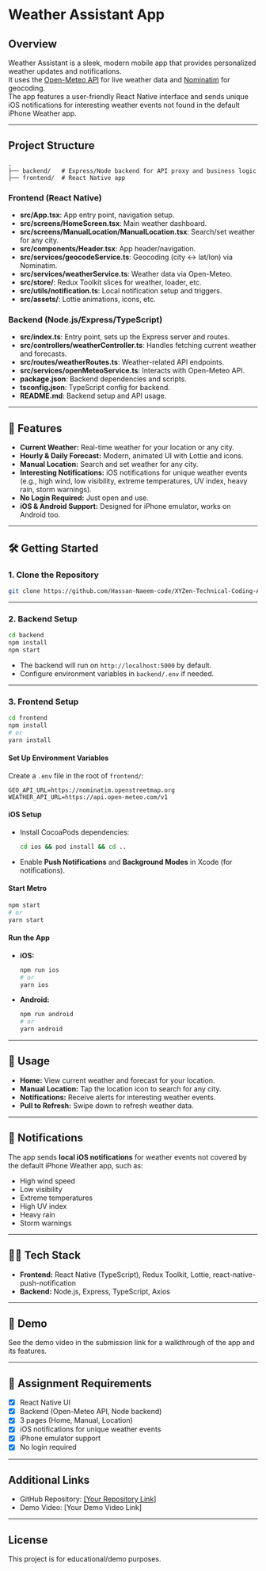 # Weather Assistant App

## Overview
Weather Assistant is a sleek, modern mobile app that provides personalized weather updates and notifications.  
It uses the [Open-Meteo API](https://open-meteo.com/) for live weather data and [Nominatim](https://nominatim.openstreetmap.org/) for geocoding.  
The app features a user-friendly React Native interface and sends unique iOS notifications for interesting weather events not found in the default iPhone Weather app.

---

## Project Structure

```
.
├── backend/   # Express/Node backend for API proxy and business logic
├── frontend/  # React Native app
```

### Frontend (React Native)
- **src/App.tsx**: App entry point, navigation setup.
- **src/screens/HomeScreen.tsx**: Main weather dashboard.
- **src/screens/ManualLocation/ManualLocation.tsx**: Search/set weather for any city.
- **src/components/Header.tsx**: App header/navigation.
- **src/services/geocodeService.ts**: Geocoding (city ↔ lat/lon) via Nominatim.
- **src/services/weatherService.ts**: Weather data via Open-Meteo.
- **src/store/**: Redux Toolkit slices for weather, loader, etc.
- **src/utils/notification.ts**: Local notification setup and triggers.
- **src/assets/**: Lottie animations, icons, etc.

### Backend (Node.js/Express/TypeScript)
- **src/index.ts**: Entry point, sets up the Express server and routes.
- **src/controllers/weatherController.ts**: Handles fetching current weather and forecasts.
- **src/routes/weatherRoutes.ts**: Weather-related API endpoints.
- **src/services/openMeteoService.ts**: Interacts with Open-Meteo API.
- **package.json**: Backend dependencies and scripts.
- **tsconfig.json**: TypeScript config for backend.
- **README.md**: Backend setup and API usage.

---

## 🚀 Features

- **Current Weather:** Real-time weather for your location or any city.
- **Hourly & Daily Forecast:** Modern, animated UI with Lottie and icons.
- **Manual Location:** Search and set weather for any city.
- **Interesting Notifications:** iOS notifications for unique weather events (e.g., high wind, low visibility, extreme temperatures, UV index, heavy rain, storm warnings).
- **No Login Required:** Just open and use.
- **iOS & Android Support:** Designed for iPhone emulator, works on Android too.

---

## 🛠️ Getting Started

### 1. Clone the Repository

```sh
git clone https://github.com/Hassan-Naeem-code/XYZen-Technical-Coding-Assessment
```

---

### 2. Backend Setup

```sh
cd backend
npm install
npm start
```

- The backend will run on `http://localhost:5000` by default.
- Configure environment variables in `backend/.env` if needed.

---

### 3. Frontend Setup

```sh
cd frontend
npm install
# or
yarn install
```

#### Set Up Environment Variables

Create a `.env` file in the root of `frontend/`:

```
GEO_API_URL=https://nominatim.openstreetmap.org
WEATHER_API_URL=https://api.open-meteo.com/v1
```

#### iOS Setup

- Install CocoaPods dependencies:
  ```sh
  cd ios && pod install && cd ..
  ```
- Enable **Push Notifications** and **Background Modes** in Xcode (for notifications).

#### Start Metro

```sh
npm start
# or
yarn start
```

#### Run the App

- **iOS:**
  ```sh
  npm run ios
  # or
  yarn ios
  ```
- **Android:**
  ```sh
  npm run android
  # or
  yarn android
  ```

---

## 📱 Usage

- **Home:** View current weather and forecast for your location.
- **Manual Location:** Tap the location icon to search for any city.
- **Notifications:** Receive alerts for interesting weather events.
- **Pull to Refresh:** Swipe down to refresh weather data.

---

## 🔔 Notifications

The app sends **local iOS notifications** for weather events not covered by the default iPhone Weather app, such as:
- High wind speed
- Low visibility
- Extreme temperatures
- High UV index
- Heavy rain
- Storm warnings

---

## 🧑‍💻 Tech Stack

- **Frontend:** React Native (TypeScript), Redux Toolkit, Lottie, react-native-push-notification
- **Backend:** Node.js, Express, TypeScript, Axios

---

## 📸 Demo

See the demo video in the submission link for a walkthrough of the app and its features.

---

## 📝 Assignment Requirements

- [x] React Native UI
- [x] Backend (Open-Meteo API, Node backend)
- [x] 3 pages (Home, Manual, Location)
- [x] iOS notifications for unique weather events
- [x] iPhone emulator support
- [x] No login required

---

## Additional Links
- GitHub Repository: [\[Your Repository Link\]](https://github.com/Hassan-Naeem-code/XYZen-Technical-Coding-Assessment)
- Demo Video: [Your Demo Video Link]

---

## License
This project is for educational/demo purposes.